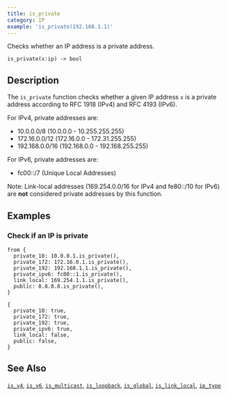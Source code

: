 ```yaml
---
title: is_private
category: IP
example: 'is_private(192.168.1.1)'
---
```


Checks whether an IP address is a private address.

```tql
is_private(x:ip) -> bool
```

## Description

The `is_private` function checks whether a given IP address `x` is a private
address according to RFC 1918 (IPv4) and RFC 4193 (IPv6).

For IPv4, private addresses are:
- 10.0.0.0/8 (10.0.0.0 - 10.255.255.255)
- 172.16.0.0/12 (172.16.0.0 - 172.31.255.255)
- 192.168.0.0/16 (192.168.0.0 - 192.168.255.255)

For IPv6, private addresses are:
- fc00::/7 (Unique Local Addresses)

Note: Link-local addresses (169.254.0.0/16 for IPv4 and fe80::/10 for IPv6)
are **not** considered private addresses by this function.

## Examples

### Check if an IP is private

```tql
from {
  private_10: 10.0.0.1.is_private(),
  private_172: 172.16.0.1.is_private(),
  private_192: 192.168.1.1.is_private(),
  private_ipv6: fc00::1.is_private(),
  link_local: 169.254.1.1.is_private(),
  public: 8.8.8.8.is_private(),
}
```

```tql
{
  private_10: true,
  private_172: true,
  private_192: true,
  private_ipv6: true,
  link_local: false,
  public: false,
}
```

## See Also

[`is_v4`](/reference/functions/is_v4), [`is_v6`](/reference/functions/is_v6),
[`is_multicast`](/reference/functions/is_multicast),
[`is_loopback`](/reference/functions/is_loopback),
[`is_global`](/reference/functions/is_global),
[`is_link_local`](/reference/functions/is_link_local),
[`ip_type`](/reference/functions/ip_type)